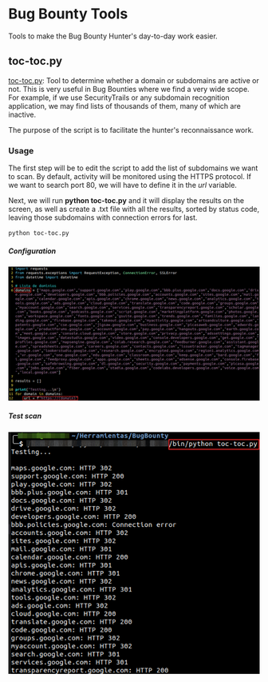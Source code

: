 # Bug Bounty Tools

Tools to make the Bug Bounty Hunter's day-to-day work easier.

## toc-toc.py

[toc-toc.py](https://github.com/daparicio8383/BugBounty-Tools/blob/main/toc-toc.py): Tool to determine whether a domain or subdomains are active or not. This is very useful in Bug Bounties where we find a very wide scope. For example, if we use SecurityTrails or any subdomain recognition application, we may find lists of thousands of them, many of which are inactive.

The purpose of the script is to facilitate the hunter's reconnaissance work.

### Usage

The first step will be to edit the script to add the list of subdomains we want to scan. By default, activity will be monitored using the HTTPS protocol. If we want to search port 80, we will have to define it in the *url* variable.

Next, we will run **python toc-toc.py** and it will display the results on the screen, as well as create a .txt file with all the results, sorted by status code, leaving those subdomains with connection errors for last.

```
python toc-toc.py
```

##### Configuration

![alt text](https://github.com/daparicio8383/BugBounty-Tools/blob/main/Images/config_toc-toc.png "Modify subdomains in the script")


##### Test scan

![alt text](https://github.com/daparicio8383/BugBounty-Tools/blob/main/Images/toc-toc.png "Testing for Google subdomains.")

